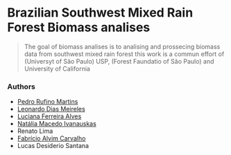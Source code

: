 
# Brazilian Southwest Mixed Rain Forest Biomass analises

<!-- badges: start -->

> The goal of biomass analises is to analising and prossecing biomass data from southwest mixed rain forest
> this work is a commun effort of (Universyt of São Paulo) USP, (Forest Faundatio of São Paulo) and University of California

### Authors
* [Pedro Rufino Martins](https://orcid.org/0000-0001-7852-1410) 
* [Leonardo Dias Meireles](https://orcid.org/0000-0001-5723-0593)
* [Luciana Ferreira Alves](https://orcid.org/0000-0002-8944-1851)
* [Natália Macedo Ivanauskas](https://search.scielo.org/?lang=en&q=au:IVANAUSKAS,+NATALIA+MACEDO)
* Renato Lima
* [Fabrício Alvim Carvalho](https://orcid.org/0000-0001-7301-9448)
* Lucas Desiderio Santana 

<!-- badges: end -->

   

